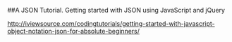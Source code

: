 ﻿##A JSON Tutorial. Getting started with JSON using JavaScript and jQuery

http://iviewsource.com/codingtutorials/getting-started-with-javascript-object-notation-json-for-absolute-beginners/


